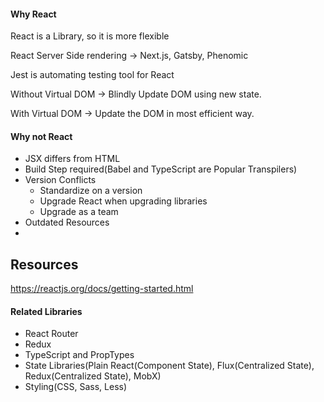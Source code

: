 #### Why React
React is a Library, so it is more flexible

React Server Side rendering -> Next.js, Gatsby, Phenomic

Jest is automating testing tool for React

Without Virtual DOM -> Blindly Update DOM using new state.

With Virtual DOM -> Update the DOM in most efficient way.


#### Why not React
- JSX differs from HTML
- Build Step required(Babel and TypeScript are Popular Transpilers)
- Version Conflicts
  - Standardize on a version
  - Upgrade React when upgrading libraries
  - Upgrade as a team
- Outdated Resources
- 



## Resources

https://reactjs.org/docs/getting-started.html

#### Related Libraries
- React Router
- Redux
- TypeScript and PropTypes
- State Libraries(Plain React(Component State), Flux(Centralized State), Redux(Centralized State), MobX)
- Styling(CSS, Sass, Less)
